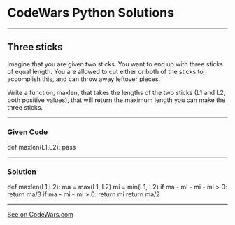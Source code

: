 # CodeWars Python Solutions

---

## Three sticks


Imagine that you are given two sticks. You want to end up with three sticks of equal length. You are allowed to cut either or both of the sticks to accomplish this, and can throw away leftover pieces.

Write a function, maxlen, that takes the lengths of the two sticks (L1 and L2, both positive values), that will return the maximum length you can make the three sticks.

---

### Given Code


def maxlen(L1,L2):
  pass


---

### Solution


def maxlen(L1,L2):
    ma = max(L1, L2)
    mi = min(L1, L2)
    if ma - mi - mi - mi > 0: return ma/3
    if ma - mi - mi > 0: return mi 
    return ma/2



---


[See on CodeWars.com](https://www.codewars.com/kata/57c1f22d8fbb9fd88700009b/train/python)
